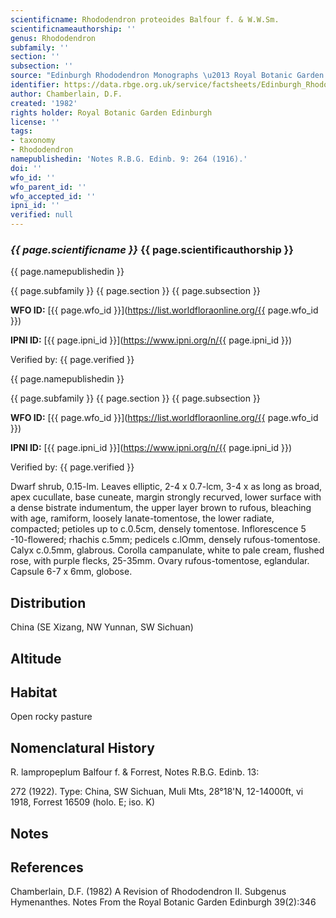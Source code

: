 ```yaml
---
scientificname: Rhododendron proteoides Balfour f. & W.W.Sm.
scientificnameauthorship: ''
genus: Rhododendron
subfamily: ''
section: ''
subsection: ''
source: "Edinburgh Rhododendron Monographs \u2013 Royal Botanic Garden Edinburgh"
identifier: https://data.rbge.org.uk/service/factsheets/Edinburgh_Rhododendron_Monographs.xhtml
author: Chamberlain, D.F.
created: '1982'
rights holder: Royal Botanic Garden Edinburgh
license: ''
tags:
- taxonomy
- Rhododendron
namepublishedin: 'Notes R.B.G. Edinb. 9: 264 (1916).'
doi: ''
wfo_id: ''
wfo_parent_id: ''
wfo_accepted_id: ''
ipni_id: ''
verified: null
---
```

### _{{ page.scientificname }}_ {{ page.scientificauthorship }}
 {{ page.namepublishedin }}

{{ page.subfamily }} {{ page.section }} {{ page.subsection }}

**WFO ID:** [{{ page.wfo_id }}](https://list.worldfloraonline.org/{{ page.wfo_id }})

**IPNI ID:** [{{ page.ipni_id }}](https://www.ipni.org/n/{{ page.ipni_id }})

Verified by: {{ page.verified }}

 {{ page.namepublishedin }}

{{ page.subfamily }} {{ page.section }} {{ page.subsection }}

**WFO ID:** [{{ page.wfo_id }}](https://list.worldfloraonline.org/{{ page.wfo_id }})

**IPNI ID:** [{{ page.ipni_id }}](https://www.ipni.org/n/{{ page.ipni_id }})

Verified by: {{ page.verified }}



Dwarf shrub, 0.15-lm. Leaves elliptic, 2-4 x 0.7-lcm, 3-4 x as long as broad, apex cucullate, base cuneate, margin strongly recurved, lower surface with a dense bistrate indumentum, the upper layer brown to rufous, bleaching with age, ramiform, loosely lanate-tomentose, the lower radiate, compacted; petioles up to c.0.5cm, densely tomentose. Inflorescence 5 -10-flowered; rhachis c.5mm; pedicels c.lOmm, densely rufous-tomentose. Calyx c.0.5mm, glabrous. Corolla campanulate, white to pale cream, flushed rose, with purple flecks, 25-35mm. Ovary rufous-tomentose, eglandular. Capsule 6-7 x 6mm, globose.

## Distribution
China (SE Xizang, NW Yunnan, SW Sichuan)

## Altitude


## Habitat
Open rocky pasture

## Nomenclatural History
R. lampropeplum Balfour f. & Forrest, Notes R.B.G. Edinb. 13:

   272 (1922). Type: China, SW Sichuan, Muli Mts, 28°18'N, 12-14000ft, vi 1918, Forrest 16509 (holo. E; iso. K)
                       
## Notes


## References

Chamberlain, D.F. (1982) A Revision of Rhododendron II. Subgenus Hymenanthes. Notes From the Royal Botanic Garden Edinburgh 39(2):346
